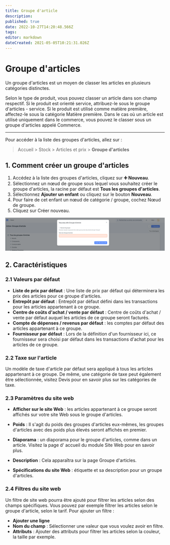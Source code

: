 ```yaml
---
title: Groupe d'article
description: 
published: true
date: 2022-10-27T14:20:48.566Z
tags: 
editor: markdown
dateCreated: 2021-05-05T10:21:31.026Z
---
```


# Groupe d'articles
Un groupe d'articles est un moyen de classer les articles en plusieurs catégories distinctes.

Selon le type de produit, vous pouvez classer un article dans son champ respectif. Si le produit est orienté service, attribuez-le sous le groupe d'articles - service. Si le produit est utilisé comme matière première, affectez-le sous la catégorie Matière première. Dans le cas où un article est utilisé uniquement dans le commerce, vous pouvez le classer sous un groupe d'articles appelé Commerce.

---

Pour accéder à la liste des groupes d'articles, allez sur :

> Accueil > Stock > Articles et prix > **Groupe d'articles**

## 1. Comment créer un groupe d'articles

1. Accédez à la liste des groupes d'articles, cliquez sur **:heavy_plus_sign: Nouveau**.
2. Sélectionnez un nœud de groupe sous lequel vous souhaitez créer le groupe d'articles, la racine par défaut est **Tous les groupes d'articles**.
3. Sélectionnez **Ajouter un enfant** ou cliquez sur le bouton **Nouveau**.
4. Pour faire de cet enfant un nœud de catégorie / groupe, cochez Nœud de groupe.
5. Cliquez sur Créer nouveau.

![nouveau_groupe_d'articles.png](/content/stocks/item-group/nouveau_groupe_d'articles.png)

## 2. Caractéristiques

### 2.1 Valeurs par défaut

- **Liste de prix par défaut** : Une liste de prix par défaut qui déterminera les prix des articles pour ce groupe d'articles.
- **Entrepôt par défaut** : Entrepôt par défaut défini dans les transactions pour les articles appartenant à ce groupe.
- **Centre de coûts d'achat / vente par défaut** : Centre de coûts d'achat / vente par défaut auquel les articles de ce groupe seront facturés.
- **Compte de dépenses / revenus par défaut** : les comptes par défaut des articles appartenant à ce groupe.
- **Fournisseur par défaut** : Lors de la définition d'un fournisseur ici, ce fournisseur sera choisi par défaut dans les transactions d'achat pour les articles de ce groupe.

### 2.2 Taxe sur l'article

Un modèle de taxe d'article par défaut sera appliqué à tous les articles appartenant à ce groupe. De même, une catégorie de taxe peut également être sélectionnée, visitez Devis pour en savoir plus sur les catégories de taxe.

### 2.3 Paramètres du site web

- **Afficher sur le site Web** : les articles appartenant à ce groupe seront affichés sur votre site Web sous le groupe d'articles.
- **Poids** : Il s'agit du poids des groupes d'articles eux-mêmes, les groupes d'articles avec des poids plus élevés seront affichés en premier.
- **Diaporama** : un diaporama pour le groupe d'articles, comme dans un article. Visitez la page d' accueil du module Site Web pour en savoir plus.

- **Description** : Cela apparaîtra sur la page Groupe d'articles.

- **Spécifications du site Web** : étiquette et sa description pour un groupe d'articles.

### 2.4 Filtres du site web

Un filtre de site web pourra être ajouté pour filtrer les articles selon des champs spécifiques. Vous pouvez par exemple filtrer les articles selon le groupe d'article, selon le tarif. Pour ajouter un filtre :

- **Ajouter une ligne**
- **Nom du champ** : Sélectionner une valeur que vous voulez avoir en filtre.
- **Attributs** : Ajouter des attributs pour filtrer les articles selon la couleur, la taille par exemple.